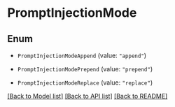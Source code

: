# PromptInjectionMode

## Enum


* `PromptInjectionModeAppend` (value: `"append"`)

* `PromptInjectionModePrepend` (value: `"prepend"`)

* `PromptInjectionModeReplace` (value: `"replace"`)


[[Back to Model list]](../README.md#documentation-for-models) [[Back to API list]](../README.md#documentation-for-api-endpoints) [[Back to README]](../README.md)


